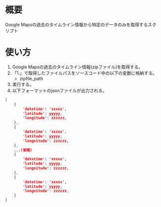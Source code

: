 # 概要
Google Mapsの過去のタイムライン情報から特定のデータのみを取得するスクリプト

# 使い方
1. Google Mapsの過去のタイムライン情報(zipファイル)を取得する。
1. 「1.」で取得したファイルパスをソースコード中の以下の変数に格納する。
    - zipfile_path
1. 実行する。
1. 以下フォーマットのjsonファイルが出力される。
```json
[
    {
        'datetime': 'xxxxx',
        'latitude': yyyyy,
        'longitude': zzzzzz,
    },
    {
        'datetime': 'xxxxx',
        'latitude': yyyyy,
        'longnitude': zzzzzz,
    },
    ...(省略)
    {
        'datetime': 'xxxxx',
        'latitude': yyyyy,
        'longnitude': zzzzzz,
    },
    {
        'datetime': 'xxxxx',
        'latitude': yyyyy,
        'longnitude': zzzzzz,
    }
]
```